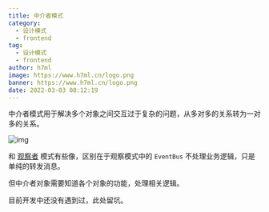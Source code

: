 ```yaml
---
title: 中介者模式
category:
  - 设计模式
  - frontend
tag:
  - 设计模式
  - frontend
author: h7ml
image: https://www.h7ml.cn/logo.png
banner: https://www.h7ml.cn/logo.png
date: 2022-03-03 08:12:19
---
```


中介者模式用于解决多个对象之间交互过于复杂的问题，从多对多的关系转为一对多的关系。

![img](https://static001.geekbang.org/resource/image/43/9f/4376d541bf17a029f37aa76009ef3a9f.jpg)

和 [观察者](https://www.h7ml.cn/designPattern/observer.html) 模式有些像，区别在于观察模式中的 `EventBus` 不处理业务逻辑，只是单纯的转发消息。

但中介者对象需要知道各个对象的功能，处理相关逻辑。

目前开发中还没有遇到过，此处留坑。

